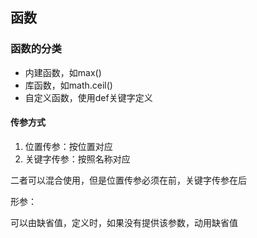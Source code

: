 ## 函数

### 函数的分类

* 内建函数，如max()
* 库函数，如math.ceil()
* 自定义函数，使用def关键字定义

#### 传参方式

1. 位置传参：按位置对应
2. 关键字传参：按照名称对应

二者可以混合使用，但是位置传参必须在前，关键字传参在后

形参：

可以由缺省值，定义时，如果没有提供该参数，动用缺省值


